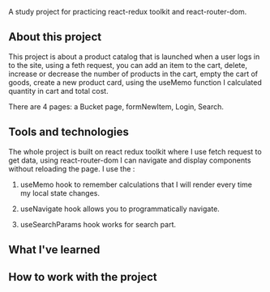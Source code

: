 A study project for practicing react-redux toolkit and react-router-dom.

## About this project

This project is about a product catalog that is launched when a user logs in to the site, using a feth request, you can add an item to the cart, delete, increase or decrease the number of products in the cart, empty the cart of goods, create a new product card, using the useMemo function I calculated quantity in cart and total cost.

There are 4 pages: a Bucket page, formNewItem, Login, Search.


## Tools and technologies

The whole project is built on react redux toolkit where I use fetch request to get data, using react-router-dom I can navigate and display components without reloading the page.
I use the :
1. useMemo hook to remember calculations that I will render every time my local state changes.

2. useNavigate hook allows you to programmatically navigate.

3. useSearchParams hook works for search part.

## What I've learned
## How to work with the project